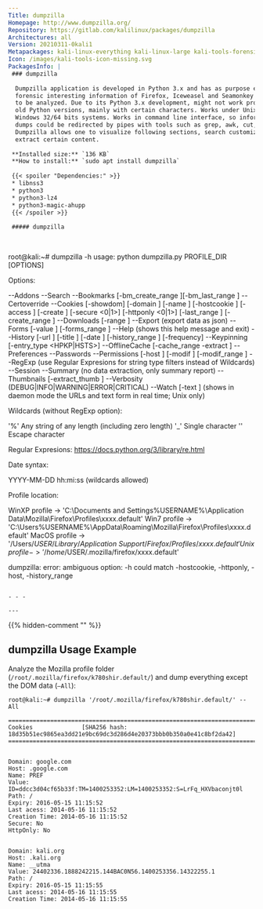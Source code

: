 ```yaml
---
Title: dumpzilla
Homepage: http://www.dumpzilla.org/
Repository: https://gitlab.com/kalilinux/packages/dumpzilla
Architectures: all
Version: 20210311-0kali1
Metapackages: kali-linux-everything kali-linux-large kali-tools-forensics 
Icon: /images/kali-tools-icon-missing.svg
PackagesInfo: |
 ### dumpzilla
 
  Dumpzilla application is developed in Python 3.x and has as purpose extract all
  forensic interesting information of Firefox, Iceweasel and Seamonkey browsers
  to be analyzed. Due to its Python 3.x development, might not work properly in
  old Python versions, mainly with certain characters. Works under Unix and
  Windows 32/64 bits systems. Works in command line interface, so information
  dumps could be redirected by pipes with tools such as grep, awk, cut, sed...
  Dumpzilla allows one to visualize following sections, search customization and
  extract certain content.
 
 **Installed size:** `136 KB`  
 **How to install:** `sudo apt install dumpzilla`  
 
 {{< spoiler "Dependencies:" >}}
 * libnss3
 * python3
 * python3-lz4
 * python3-magic-ahupp
 {{< /spoiler >}}
 
 ##### dumpzilla
 
 
 ```
 root@kali:~# dumpzilla -h
 usage: python dumpzilla.py PROFILE_DIR [OPTIONS]
 
 Options:
 
  --Addons
  --Search
  --Bookmarks [-bm_create_range <start> <end>][-bm_last_range <start> <end>]
  --Certoverride
  --Cookies [-showdom] [-domain <string>] [-name <string>] [-hostcookie <string>] [-access <date>] [-create <date>]
            [-secure <0|1>] [-httponly <0|1>] [-last_range <start> <end>] [-create_range <start> <end>]
  --Downloads [-range <start> <end>]
  --Export <directory> (export data as json)
  --Forms [-value <string>] [-forms_range <start> <end>]
  --Help (shows this help message and exit)
  --History [-url <string>] [-title <string>] [-date <date>] [-history_range <start> <end>] [-frequency]
  --Keypinning [-entry_type <HPKP|HSTS>]
  --OfflineCache [-cache_range <start> <end> -extract <directory>]
  --Preferences
  --Passwords
  --Permissions [-host <string>] [-modif <date>] [-modif_range <start> <end>]
  --RegExp (use Regular Expresions for string type filters instead of Wildcards)
  --Session
  --Summary (no data extraction, only summary report)
  --Thumbnails [-extract_thumb <directory>]
  --Verbosity (DEBUG|INFO|WARNING|ERROR|CRITICAL)
  --Watch [-text <string>] (shows in daemon mode the URLs and text form in real time; Unix only)
 
 Wildcards (without RegExp option):
 
  '%'  Any string of any length (including zero length)
  '_'  Single character
  '\'  Escape character
 
 Regular Expresions: https://docs.python.org/3/library/re.html
 
 Date syntax:
 
  YYYY-MM-DD hh:mi:ss (wildcards allowed)
 
 Profile location:
 
  WinXP profile -> 'C:\Documents and Settings\%USERNAME%\Application Data\Mozilla\Firefox\Profiles\xxxx.default'
  Win7 profile  -> 'C:\Users\%USERNAME%\AppData\Roaming\Mozilla\Firefox\Profiles\xxxx.default'
  MacOS profile -> '/Users/$USER/Library/Application\ Support/Firefox/Profiles/xxxx.default'
  Unix profile  -> '/home/$USER/.mozilla/firefox/xxxx.default'
    
 dumpzilla: error: ambiguous option: -h could match -hostcookie, -httponly, -host, -history_range
 ```
 
 - - -
 
---
```

{{% hidden-comment "<!--Do not edit anything above this line-->" %}}

## dumpzilla Usage Example

Analyze the Mozilla profile folder (`/root/.mozilla/firefox/k780shir.default/`) and dump everything except the DOM data (`–All`):

```
root@kali:~# dumpzilla '/root/.mozilla/firefox/k780shir.default/' --All

====================================================================================================
Cookies              [SHA256 hash: 18d35b51ec9865ea3dd21e9bc69dc3d286d4e20373bbb0b350a0e41c8bf2da42]
====================================================================================================


Domain: google.com
Host: .google.com
Name: PREF
Value: ID=ddcc3d04cf65b33f:TM=1400253352:LM=1400253352:S=LrFq_HXVbaconjt0l
Path: /
Expiry: 2016-05-15 11:15:52
Last acess: 2014-05-16 11:15:52
Creation Time: 2014-05-16 11:15:52
Secure: No
HttpOnly: No


Domain: kali.org
Host: .kali.org
Name: __utma
Value: 24402336.1888242215.144BAC0N56.1400253356.14322255.1
Path: /
Expiry: 2016-05-15 11:15:55
Last acess: 2014-05-16 11:15:55
Creation Time: 2014-05-16 11:15:55
```
